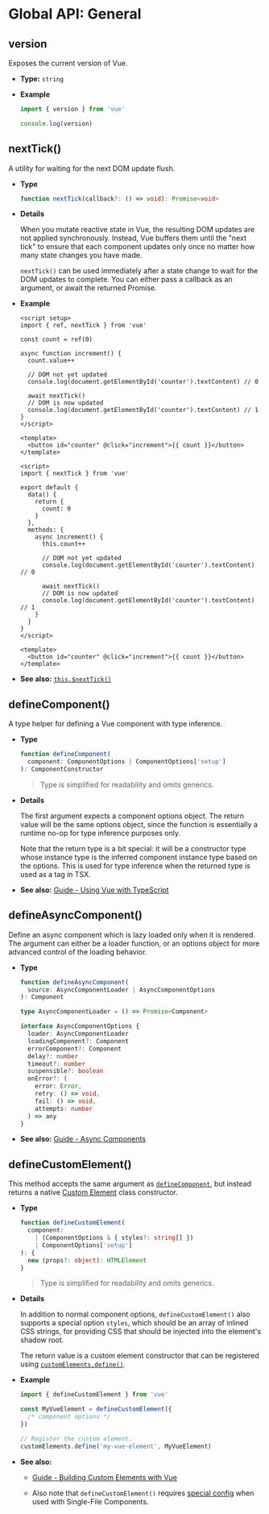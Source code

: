 # Global API: General

## version

Exposes the current version of Vue.

- **Type:** `string`

- **Example**

  ```js
  import { version } from 'vue'

  console.log(version)
  ```

## nextTick()

A utility for waiting for the next DOM update flush.

- **Type**

  ```ts
  function nextTick(callback?: () => void): Promise<void>
  ```

- **Details**

  When you mutate reactive state in Vue, the resulting DOM updates are not applied synchronously. Instead, Vue buffers them until the "next tick" to ensure that each component updates only once no matter how many state changes you have made.

  `nextTick()` can be used immediately after a state change to wait for the DOM updates to complete. You can either pass a callback as an argument, or await the returned Promise.

- **Example**

  <div class="composition-api">

  ```vue
  <script setup>
  import { ref, nextTick } from 'vue'

  const count = ref(0)

  async function increment() {
    count.value++

    // DOM not yet updated
    console.log(document.getElementById('counter').textContent) // 0

    await nextTick()
    // DOM is now updated
    console.log(document.getElementById('counter').textContent) // 1
  }
  </script>

  <template>
    <button id="counter" @click="increment">{{ count }}</button>
  </template>
  ```

  </div>
  <div class="options-api">

  ```vue
  <script>
  import { nextTick } from 'vue'

  export default {
    data() {
      return {
        count: 0
      }
    },
    methods: {
      async increment() {
        this.count++

        // DOM not yet updated
        console.log(document.getElementById('counter').textContent) // 0

        await nextTick()
        // DOM is now updated
        console.log(document.getElementById('counter').textContent) // 1
      }
    }
  }
  </script>

  <template>
    <button id="counter" @click="increment">{{ count }}</button>
  </template>
  ```

  </div>

- **See also:** [`this.$nextTick()`](/api/component-instance.html#nexttick)

## defineComponent()

A type helper for defining a Vue component with type inference.

- **Type**

  ```ts
  function defineComponent(
    component: ComponentOptions | ComponentOptions['setup']
  ): ComponentConstructor
  ```

  > Type is simplified for readability and omits generics.

- **Details**

  The first argument expects a component options object. The return value will be the same options object, since the function is essentially a runtime no-op for type inference purposes only.

  Note that the return type is a bit special: it will be a constructor type whose instance type is the inferred component instance type based on the options. This is used for type inference when the returned type is used as a tag in TSX.

- **See also:** [Guide - Using Vue with TypeScript](/guide/typescript/overview.html#general-usage-notes)

## defineAsyncComponent()

Define an async component which is lazy loaded only when it is rendered. The argument can either be a loader function, or an options object for more advanced control of the loading behavior.

- **Type**

  ```ts
  function defineAsyncComponent(
    source: AsyncComponentLoader | AsyncComponentOptions
  ): Component

  type AsyncComponentLoader = () => Promise<Component>

  interface AsyncComponentOptions {
    loader: AsyncComponentLoader
    loadingComponent?: Component
    errorComponent?: Component
    delay?: number
    timeout?: number
    suspensible?: boolean
    onError?: (
      error: Error,
      retry: () => void,
      fail: () => void,
      attempts: number
    ) => any
  }
  ```

- **See also:** [Guide - Async Components](/guide/components/async.html)

## defineCustomElement()

This method accepts the same argument as [`defineComponent`](#definecomponent), but instead returns a native [Custom Element](https://developer.mozilla.org/en-US/docs/Web/Web_Components/Using_custom_elements) class constructor.

- **Type**

  ```ts
  function defineCustomElement(
    component:
      | (ComponentOptions & { styles?: string[] })
      | ComponentOptions['setup']
  ): {
    new (props?: object): HTMLElement
  }
  ```

  > Type is simplified for readability and omits generics.

- **Details**

  In addition to normal component options, `defineCustomElement()` also supports a special option `styles`, which should be an array of inlined CSS strings, for providing CSS that should be injected into the element's shadow root.

  The return value is a custom element constructor that can be registered using [`customElements.define()`](https://developer.mozilla.org/en-US/docs/Web/API/CustomElementRegistry/define).

- **Example**

  ```js
  import { defineCustomElement } from 'vue'

  const MyVueElement = defineCustomElement({
    /* component options */
  })

  // Register the custom element.
  customElements.define('my-vue-element', MyVueElement)
  ```

- **See also:**

  - [Guide - Building Custom Elements with Vue](/guide/extras/web-components.html#building-custom-elements-with-vue)

  - Also note that `defineCustomElement()` requires [special config](/guide/extras/web-components.html#sfc-as-custom-element) when used with Single-File Components.
